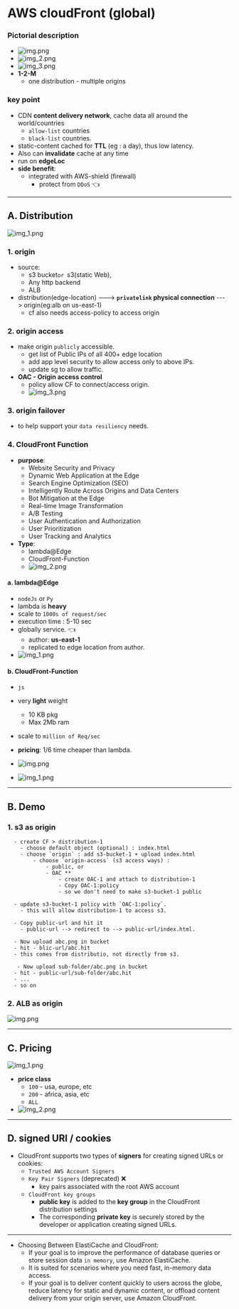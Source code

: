 # AWS cloudFront (global)
### Pictorial description
- ![img.png](../99_img/CF/img.png)
- ![img_2.png](../99_img/CF/img_2.png)
- ![img_3.png](../99_img/CF/cf-2/img_3.png)
- **1-2-M**
  - one distribution - multiple origins

### key point
- CDN **content delivery network**, cache data all around the world/countries
  - `allow-list` countries
  - `black-list` countries.
- static-content cached for **TTL** (eg : a day), thus low latency.
- Also can **invalidate** cache at any time
- run on **edgeLoc** 
- **side benefit**: 
  - integrated with AWS-shield (firewall)
    - protect from `DDoS` :point_left:
---
## A. Distribution
![img_1.png](../99_img/CF/img_1.png)
### 1. origin
- source:
  - s3 bucket` or  `s3(static Web), 
  - Any http backend
  - ALB
- distribution(edge-location) ---> **`privatelink` physical connection** ---> origin(eg:alb on us-east-1)
    - cf also needs access-policy to access origin
### 2. origin access
- make origin `publicly` accessible.
  - get list of Public IPs of all 400+ edge location
  - add app level security to allow access only to above IPs.
  - update sg to allow traffic.
- **OAC - Origin access control** 
  - policy allow CF to connect/access origin.
  - ![img_3.png](../99_img/CF/img_3.png)
### 3. origin failover 
- to help support your `data resiliency` needs.

### 4. CloudFront Function
- **purpose**:
  - Website Security and Privacy
  - Dynamic Web Application at the Edge
  - Search Engine Optimization (SEO)
  - Intelligently Route Across Origins and Data Centers
  - Bot Mitigation at the Edge
  - Real-time Image Transformation
  - A/B Testing
  - User Authentication and Authorization
  - User Prioritization
  - User Tracking and Analytics
- **Type**:
  - lambda@Edge
  - CloudFront-Function
  - ![img_2.png](../99_img/CF/cf-3/img_2.png)  
  
#### a. lambda@Edge 
- `nodeJs` or `Py`
-  lambda is **heavy**
- scale to `1000s of request/sec`
- execution time : 5-10 sec
- globally service. :point_left:
  - author: **us-east-1**
  - replicated to edge location from author.
- ![img_1.png](../99_img/dva/l/04/img_1.png)

#### b. CloudFront-Function
- `js`
- very **light** weight 
  - 10 KB pkg
  - Max 2Mb ram
- scale to `million of Req/sec`
- **pricing**: 1/6 time cheaper than lambda.
- ![img.png](../99_img/dva/l/04/img.png)

- ![img_1.png](../99_img/CF/cf-3/img_1.png)
---
## B. Demo  
### 1. s3 as origin
```
  - create CF > distribution-1
    - choose default object (optional) : index.html
    - choose `origin` : add s3-bucket-1 + upload index.html
        - choose `origin-access` (s3 access ways) :
            - public, or
            - OAC **
                - create OAC-1 and attach to distribution-1
                - Copy OAC-1:policy
                - so we don't need to make s3-bucket-1 public
  
  - update s3-bucket-1 policy with `OAC-1:policy`.
    - this will allow distribution-1 to access s3.
   
  - Copy public-url and hit it
    - public-url --> redirect to --> public-url/index.html.
    
  - Now upload abc.png in bucket
  - hit - blic-url/abc.hit
  - this comes from distributio, not directly from s3.
  
   - Now upload sub-folder/abc.png in bucket
  - hit - public-url/sub-folder/abc.hit
  - ...
  - so on
```

### 2. ALB as origin
![img.png](../99_img/CF/cf-2/img.png)

---
## C. Pricing
![img_1.png](../99_img/CF/cf-2/img_1.png)
- **price class**
  - `100` - usa, europe, etc
  - `200` - africa, asia, etc
  - `ALL`
- ![img_2.png](../99_img/CF/cf-2/img_2.png)

---  
## D. signed URl / cookies
- CloudFront supports two types of **signers** for creating signed URLs or cookies:
  - `Trusted AWS Account Signers`
  - `Key Pair Signers` (deprecated) :x:
    - key pairs associated with the root AWS account
  - `CloudFront key groups`
    - **public key** is added to the **key group** in the CloudFront distribution settings
    - The corresponding **private key** is securely stored by the developer or application creating signed URLs.

---
- Choosing Between ElastiCache and CloudFront:
  - If your goal is to improve the performance of database queries or store session data `in memory`, use Amazon ElastiCache. 
  - It is suited for scenarios where you need fast, in-memory data access.
  - If your goal is to deliver content quickly to users across the globe, reduce latency for static and dynamic content, or offload content delivery from your origin server, use Amazon CloudFront.


